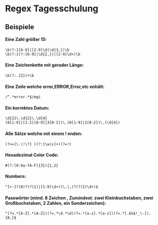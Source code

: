 # Regex Tagesschulung

## Beispiele

#### Eine Zahl größer 15:
    \b(?:1[6-9]|[2-9]\d|\d{3,})\b
    \b(?:1(?:[6-9]|\d{2,})|[2-9]\d+)\b

#### Eine Zeichenkette mit gerader Länge:
    \b(?:.{2})+\b

#### Eine Zeile welche error,ERROR,Error,etc enhält:
    /^.*error.*$/mgi

#### Ein korrektes Datum:
    \d{2}\.\d{2}\.\d{4}
    (0[1-9]|[1-2][0-9]|3[0-1])\.(0[1-9]|1[0-2])\.(\d{4}) 

#### Alle Sätze welche mit einem ! enden:
    (?<=[\.\!\?] )(?:[\w\s]+)(?=!)

#### Hexadezimal Color Code:
    #(?:[0-9a-fA-F]{3}){1,2}

#### Numbers:
    ^[+-]?(0)?(?(1)|[1-9]\d+)(\.|,)?(?(2)\d+)$

#### Passwörter (mind. 8 Zeichen , Zumindest: zwei Kleinbuchstaben, zwei Großbuchstaben, 2 Zahlen, ein Sonderzeichen):
    ^(?=.*[A-Z].*[A-Z])(?=.*\d.*\d)(?=.*[a-z].*[a-z])(?=.*[.&%$!_\-]).{8,}$
